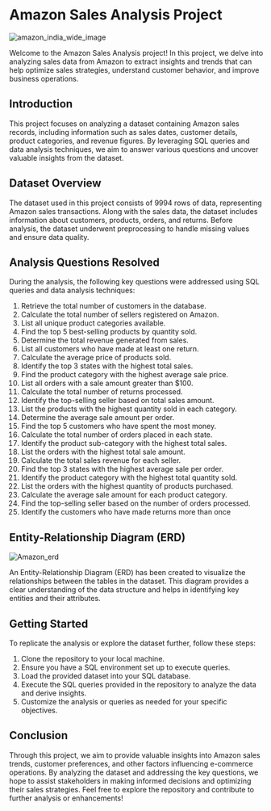 # Amazon Sales Analysis Project
![amazon_india_wide_image](https://github.com/jsowndharya/Amazon-Sales-Analysis-Project/assets/168530287/60428b42-7b56-4957-90ce-87922c314246)

Welcome to the Amazon Sales Analysis project! In this project, we delve into analyzing sales
data from Amazon to extract insights and trends that can help optimize sales strategies,
understand customer behavior, and improve business operations.
## Introduction
This project focuses on analyzing a dataset containing Amazon sales records, including
information such as sales dates, customer details, product categories, and revenue figures. By
leveraging SQL queries and data analysis techniques, we aim to answer various questions and
uncover valuable insights from the dataset.
## Dataset Overview
The dataset used in this project consists of 9994 rows of data, representing Amazon
sales transactions. Along with the sales data, the dataset includes information about customers,
products, orders, and returns. Before analysis, the dataset underwent preprocessing to handle
missing values and ensure data quality.
## Analysis Questions Resolved
During the analysis, the following key questions were addressed using SQL queries and data
analysis techniques:
1. Retrieve the total number of customers in the database.
2. Calculate the total number of sellers registered on Amazon.
3. List all unique product categories available.
4. Find the top 5 best-selling products by quantity sold.
5. Determine the total revenue generated from sales.
6. List all customers who have made at least one return.
7. Calculate the average price of products sold.
8. Identify the top 3 states with the highest total sales.
9. Find the product category with the highest average sale price.
10. List all orders with a sale amount greater than $100.
11. Calculate the total number of returns processed.
12. Identify the top-selling seller based on total sales amount.
13. List the products with the highest quantity sold in each category.
14. Determine the average sale amount per order.
15. Find the top 5 customers who have spent the most money.
16. Calculate the total number of orders placed in each state.
17. Identify the product sub-category with the highest total sales.
18. List the orders with the highest total sale amount.
19. Calculate the total sales revenue for each seller.
20. Find the top 3 states with the highest average sale per order.
21. Identify the product category with the highest total quantity sold.
22. List the orders with the highest quantity of products purchased.
23. Calculate the average sale amount for each product category.
24. Find the top-selling seller based on the number of orders processed.
25. Identify the customers who have made returns more than once

## Entity-Relationship Diagram (ERD)

![Amazon_erd](https://github.com/jsowndharya/Amazon-Sales-Analysis-Project/assets/168530287/2eb78071-3c43-4938-ad9c-ae1d082b4f5c)

An Entity-Relationship Diagram (ERD) has been created to visualize the relationships between
the tables in the dataset. This diagram provides a clear understanding of the data structure and
helps in identifying key entities and their attributes.
## Getting Started
To replicate the analysis or explore the dataset further, follow these steps:
1. Clone the repository to your local machine.
2. Ensure you have a SQL environment set up to execute queries.
3. Load the provided dataset into your SQL database.
4. Execute the SQL queries provided in the repository to analyze the data and derive insights.
5. Customize the analysis or queries as needed for your specific objectives.
## Conclusion
Through this project, we aim to provide valuable insights into Amazon sales trends, customer
preferences, and other factors influencing e-commerce operations. By analyzing the dataset
and addressing the key questions, we hope to assist stakeholders in making informed decisions
and optimizing their sales strategies.
Feel free to explore the repository and contribute to further analysis or enhancements!
